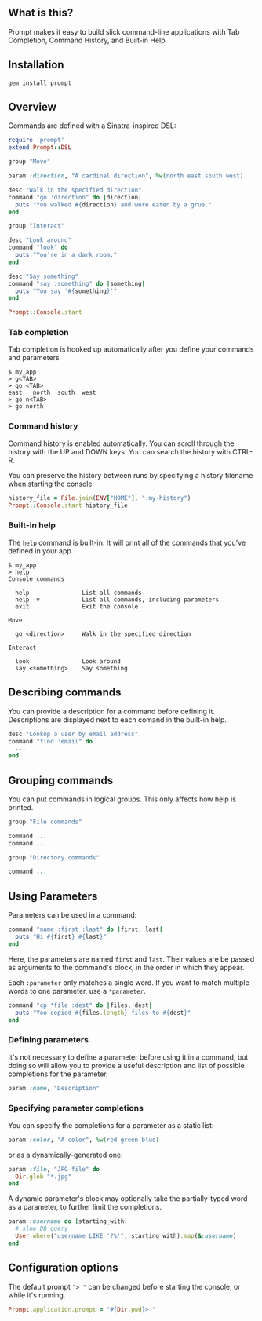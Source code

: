 ## What is this?

Prompt makes it easy to build slick command-line applications with Tab Completion, Command History, and Built-in Help

## Installation

    gem install prompt

## Overview

Commands are defined with a Sinatra-inspired DSL:

```ruby
require 'prompt'
extend Prompt::DSL

group "Move"

param :direction, "A cardinal direction", %w(north east south west)

desc "Walk in the specified direction"
command "go :direction" do |direction|
  puts "You walked #{direction} and were eaten by a grue."
end

group "Interact"

desc "Look around"
command "look" do
  puts "You're in a dark room."
end

desc "Say something"
command "say :something" do |something|
  puts "You say '#{something}'"
end

Prompt::Console.start
```

### Tab completion

Tab completion is hooked up automatically after you define your commands and parameters

    $ my_app
    > g<TAB>
    > go <TAB>
    east   north  south  west
    > go n<TAB>
    > go north

### Command history

Command history is enabled automatically.  You can scroll through the history with the UP and DOWN keys.  You can search the history with CTRL-R.

You can preserve the history between runs by specifying a history filename when starting the console

```ruby
history_file = File.join(ENV["HOME"], ".my-history")
Prompt::Console.start history_file
```


### Built-in help

The `help` command is built-in.  It will print all of the commands that you've defined in your app.

    $ my_app
    > help
    Console commands

      help               List all commands
      help -v            List all commands, including parameters
      exit               Exit the console

    Move

      go <direction>     Walk in the specified direction

    Interact

      look               Look around
      say <something>    Say something

## Describing commands

You can provide a description for a command before defining it.  Descriptions
are displayed next to each comand in the built-in help.

```ruby
desc "Lookup a user by email address"
command "find :email" do
  ...
end
```


## Grouping commands

You can put commands in logical groups.  This only affects how help is printed.

```ruby
group "File commands"

command ...
command ...

group "Directory commands"

command ...
```

## Using Parameters

Parameters can be used in a command:

```ruby
command "name :first :last" do |first, last|
  puts "Hi #{first} #{last}"
end
```

Here, the parameters are named `first` and `last`.  Their values are be passed as arguments to the command's block, in the order in which they appear.


Each `:parameter` only matches a single word.  If you want to match multiple words to one parameter, use a `*parameter`.

```ruby
command "cp *file :dest" do |files, dest|
  puts "You copied #{files.length} files to #{dest}"
end
```

### Defining parameters

It's not necessary to define a parameter before using it in a command, but doing so will allow you to provide a useful description and list of possible completions for the parameter.

```ruby
param :name, "Description"
```

### Specifying parameter completions

You can specify the completions for a parameter as a static list:

```ruby
param :color, "A color", %w(red green blue)
```

or as a dynamically-generated one:

```ruby
param :file, "JPG file" do
  Dir.glob "*.jpg"
end
```

A dynamic parameter's block may optionally take the partially-typed word as
a parameter, to further limit the completions.

```ruby
param :username do |starting_with|
  # slow DB query
  User.where("username LIKE '?%'", starting_with).map(&:username)
end
```

## Configuration options

The default prompt `"> "` can be changed before starting the console, or while it's running.

```ruby
Prompt.application.prompt = "#{Dir.pwd}> "
```
